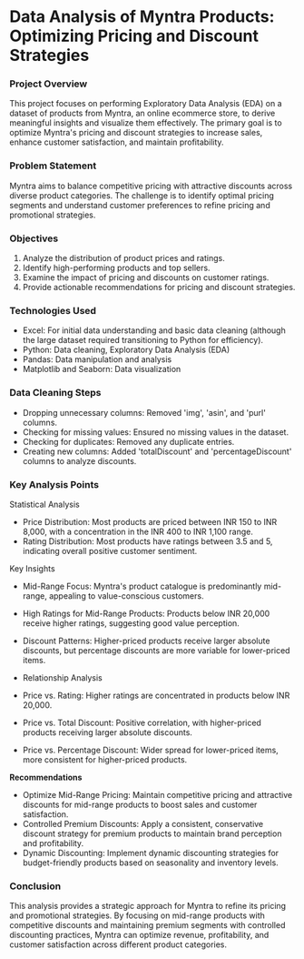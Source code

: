 
# Data Analysis of Myntra Products: Optimizing Pricing and Discount Strategies

### **Project Overview**

This project focuses on performing Exploratory Data Analysis (EDA) on a dataset of products from Myntra, an online ecommerce store, to derive meaningful insights and visualize them effectively. The primary goal is to optimize Myntra's pricing and discount strategies to increase sales, enhance customer satisfaction, and maintain profitability.

### **Problem Statement**

Myntra aims to balance competitive pricing with attractive discounts across diverse product categories. The challenge is to identify optimal pricing segments and understand customer preferences to refine pricing and promotional strategies.

### **Objectives**
1. Analyze the distribution of product prices and ratings.
2. Identify high-performing products and top sellers.
3. Examine the impact of pricing and discounts on customer ratings.
4. Provide actionable recommendations for pricing and discount strategies.

### **Technologies Used**
- Excel: For initial data understanding and basic data cleaning (although the large dataset required transitioning to Python for efficiency).
- Python: Data cleaning, Exploratory Data Analysis (EDA)
- Pandas: Data manipulation and analysis
- Matplotlib and Seaborn: Data visualization

### **Data Cleaning Steps**
- Dropping unnecessary columns: Removed 'img', 'asin', and 'purl' columns.
- Checking for missing values: Ensured no missing values in the dataset.
- Checking for duplicates: Removed any duplicate entries.
- Creating new columns: Added 'totalDiscount' and 'percentageDiscount' columns to analyze discounts.

### **Key Analysis Points**

Statistical Analysis
- Price Distribution: Most products are priced between INR 150 to INR 8,000, with a concentration in the INR 400 to INR 1,100 range.
- Rating Distribution: Most products have ratings between 3.5 and 5, indicating overall positive customer sentiment.

Key Insights
- Mid-Range Focus: Myntra's product catalogue is predominantly mid-range, appealing to value-conscious customers.
- High Ratings for Mid-Range Products: Products below INR 20,000 receive higher ratings, suggesting good value perception.
- Discount Patterns: Higher-priced products receive larger absolute discounts, but percentage discounts are more variable for lower-priced items.

- Relationship Analysis
- Price vs. Rating: Higher ratings are concentrated in products below INR 20,000.
- Price vs. Total Discount: Positive correlation, with higher-priced products receiving larger absolute discounts.
- Price vs. Percentage Discount: Wider spread for lower-priced items, more consistent for higher-priced products.

**Recommendations**
- Optimize Mid-Range Pricing: Maintain competitive pricing and attractive discounts for mid-range products to boost sales and customer satisfaction.
- Controlled Premium Discounts: Apply a consistent, conservative discount strategy for premium products to maintain brand perception and profitability.
- Dynamic Discounting: Implement dynamic discounting strategies for budget-friendly products based on seasonality and inventory levels.

### **Conclusion**

This analysis provides a strategic approach for Myntra to refine its pricing and promotional strategies. By focusing on mid-range products with competitive discounts and maintaining premium segments with controlled discounting practices, Myntra can optimize revenue, profitability, and customer satisfaction across different product categories.

